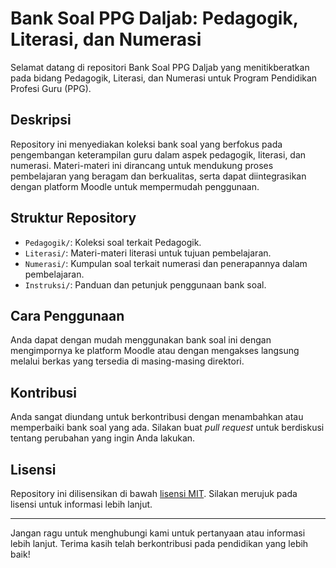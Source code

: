 # Bank Soal PPG Daljab: Pedagogik, Literasi, dan Numerasi

Selamat datang di repositori Bank Soal PPG Daljab yang menitikberatkan pada bidang Pedagogik, Literasi, dan Numerasi untuk Program Pendidikan Profesi Guru (PPG).

## Deskripsi

Repository ini menyediakan koleksi bank soal yang berfokus pada pengembangan keterampilan guru dalam aspek pedagogik, literasi, dan numerasi. Materi-materi ini dirancang untuk mendukung proses pembelajaran yang beragam dan berkualitas, serta dapat diintegrasikan dengan platform Moodle untuk mempermudah penggunaan.

## Struktur Repository

- `Pedagogik/`: Koleksi soal terkait Pedagogik.
- `Literasi/`: Materi-materi literasi untuk tujuan pembelajaran.
- `Numerasi/`: Kumpulan soal terkait numerasi dan penerapannya dalam pembelajaran.
- `Instruksi/`: Panduan dan petunjuk penggunaan bank soal.

## Cara Penggunaan

Anda dapat dengan mudah menggunakan bank soal ini dengan mengimpornya ke platform Moodle atau dengan mengakses langsung melalui berkas yang tersedia di masing-masing direktori.

## Kontribusi

Anda sangat diundang untuk berkontribusi dengan menambahkan atau memperbaiki bank soal yang ada. Silakan buat _pull request_ untuk berdiskusi tentang perubahan yang ingin Anda lakukan.

## Lisensi

Repository ini dilisensikan di bawah [lisensi MIT](LICENSE). Silakan merujuk pada lisensi untuk informasi lebih lanjut.

---

Jangan ragu untuk menghubungi kami untuk pertanyaan atau informasi lebih lanjut. Terima kasih telah berkontribusi pada pendidikan yang lebih baik!
